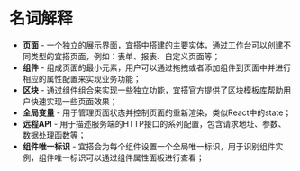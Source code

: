 # 名词解释

* **页面** - 一个独立的展示界面，宜搭中搭建的主要实体，通过工作台可以创建不同类型的宜搭页面，例如：表单、报表、自定义页面等；
* **组件** - 组成页面的最小元素，用户可以通过拖拽或者添加组件到页面中并进行相应的属性配置来实现业务功能；
* **区块** - 通过组件组合来实现一些独立功能，宜搭官方提供了区块模板库帮助用户快速实现一些页面效果；
* **全局变量** - 用于管理页面状态并控制页面的重新渲染，类似React中的state；
* **远程API** - 用于描述服务端的HTTP接口的系列配置，包含请求地址、参数、数据处理函数等；
* **组件唯一标识** - 宜搭会为每个组件设置一个全局唯一标识，用于识别组件实例，组件唯一标识可以通过组件属性面板进行查看；
